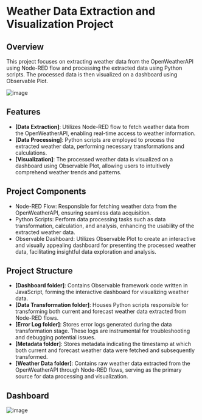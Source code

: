 # Weather Data Extraction and Visualization Project

## Overview
This project focuses on extracting weather data from the OpenWeatherAPI using Node-RED flow and processing the extracted data using Python scripts. The processed data is then visualized on a dashboard using Observable Plot.

![image](https://github.com/Revalorise/node-red-weather-api/assets/82700651/b1fd45ec-b613-400e-ad76-3feccd9c0821)
## Features
- **[Data Extraction]**: Utilizes Node-RED flow to fetch weather data from the OpenWeatherAPI, enabling real-time access to weather information.
- **[Data Processing]**: Python scripts are employed to process the extracted weather data, performing necessary transformations and calculations.
- **[Visualization]**: The processed weather data is visualized on a dashboard using Observable Plot, allowing users to intuitively comprehend weather trends and patterns.

## Project Components
- Node-RED Flow: Responsible for fetching weather data from the OpenWeatherAPI, ensuring seamless data acquisition.
- Python Scripts: Perform data processing tasks such as data transformation, calculation, and analysis, enhancing the usability of the extracted weather data.
- Observable Dashboard: Utilizes Observable Plot to create an interactive and visually appealing dashboard for presenting the processed weather data, facilitating insightful data exploration and analysis.

## Project Structure
- **[Dashboard folder]**: Contains Observable framework code written in JavaScript, forming the interactive dashboard for visualizing weather data.
- **[Data Transformation folder]**: Houses Python scripts responsible for transforming both current and forecast weather data extracted from Node-RED flows.
- **[Error Log folder]**: Stores error logs generated during the data transformation stage. These logs are instrumental for troubleshooting and debugging potential issues.
- **[Metadata folder]**: Stores metadata indicating the timestamp at which both current and forecast weather data were fetched and subsequently transformed.
- **[Weather Data folder]**: Contains raw weather data extracted from the OpenWeatherAPI through Node-RED flows, serving as the primary source for data processing and visualization.

## Dashboard
![image](https://github.com/Revalorise/node-red-weather-api/assets/82700651/756d71ad-3274-49f0-a10c-5dfe9ac2fbce)
